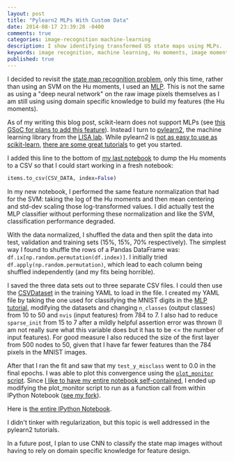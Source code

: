 ```yaml
---
layout: post
title: "Pylearn2 MLPs With Custom Data"
date: 2014-08-17 23:39:28 -0400
comments: true
categories: image-recognition machine-learning
description: I show identifying transformed US state maps using MLPs.
keywords: image recognition, machine learning, Hu moments, image moments, sklearn, MLP, pylearn2
published: true
---
```


I decided to revisit the [state map recognition problem](/2014/05/15/map-recognition/), only this time, rather than using an SVM on the Hu moments, I used an [MLP](http://en.wikipedia.org/wiki/Multilayer_perceptron). This is not the same as using a "deep neural network" on the raw image pixels themselves as I am still using using domain specific knowledge to build my features (the Hu moments).

As of my writing this blog post, scikit-learn does not support MLPs (see [this GSoC for plans to add this feature](https://github.com/scikit-learn/scikit-learn/wiki/GSoC-2014:-Extending-Neural-Networks-Module-for-Scikit-learn)). Instead I turn to [pylearn2](http://deeplearning.net/software/pylearn2/), the machine learning library from the [LISA lab](http://lisa.iro.umontreal.ca/index_en.html). While pylearn2 is [not as easy to use as scikit-learn](http://fastml.com/pylearn2-in-practice/), [there are some great tutorials](http://deeplearning.net/software/pylearn2/tutorial/notebook_tutorials.html) to get you started.

<!-- more -->

I added this line to the bottom of [my last notebook](/2014/05/15/map-recognition/#notebook-download) to dump the Hu moments to a CSV so that I could start working in a fresh notebook:

```python
items.to_csv(CSV_DATA, index=False)
```

In my new notebook, I performed the same feature normalization that had for the SVM: taking the log of the Hu moments and then mean centering and std-dev scaling those log-transformed values. I did actually test the MLP classifier without performing these normalization and like the SVM, classification performance degraded.

With the data normalized, I shuffled the data and then split the data into test, validation and training sets (15%, 15%, 70% respectively). The simplest way I found to shuffle the rows of a Pandas DataFrame was: `df.ix[np.random.permutation(df.index)]`. I initially tried `df.apply(np.random.permutation)`, which lead to each column being shuffled independently (and my fits being horrible).

I saved the three data sets out to three separate CSV files. I could then use the [CSVDataset](http://deeplearning.net/software/pylearn2/library/datasets.html#module-pylearn2.datasets.csv_dataset) in the training YAML to load in the file. I created my YAML file by taking the one used for classifying the MNIST digits in the [MLP tutorial](http://nbviewer.ipython.org/github/lisa-lab/pylearn2/blob/master/pylearn2/scripts/tutorials/multilayer_perceptron/multilayer_perceptron.ipynb), modifying the datasets and changing `n_classes` (output classes) from 10 to 50 and `nvis` (input features) from 784 to 7. I also had to reduce `sparse_init` from 15 to 7 after a mildly helpful assertion error was thrown (I am not really sure what this variable does but it has to be <= the number of input features). For good measure I also reduced the size of the first layer from 500 nodes to 50, given that I have far fewer features than the 784 pixels in the MNIST images.

After that I ran the fit and saw that my `test_y_misclass` went to 0.0 in the final epochs. I was able to plot this convergence using the [`plot_monitor` script](http://deeplearning.net/software/pylearn2/library/scripts.html#module-pylearn2.scripts.plot_monitor). Since [I like to have my entire notebook self-contained](https://github.com/lisa-lab/pylearn2/issues/1034), I ended up modifying the plot_monitor script to run as a function call from within IPython Notebook ([see my fork](https://github.com/cancan101/pylearn2/compare/ipython_embed_script)).

Here is [the entire IPython Notebook](http://nbviewer.ipython.org/gist/cancan101/ea563e394ea968127e0e).

I didn't tinker with regularization, but this topic is well addressed in the pylearn2 tutorials.

In a future post, I plan to use CNN to classify the state map images without having to rely on domain specific knowledge for feature design.

